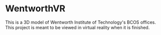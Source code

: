 # WentworthVR

This is a 3D model of Wentworth Institute of Technology's BCOS offices. This project is meant 
to be viewed in virtual reality when it is finished.
